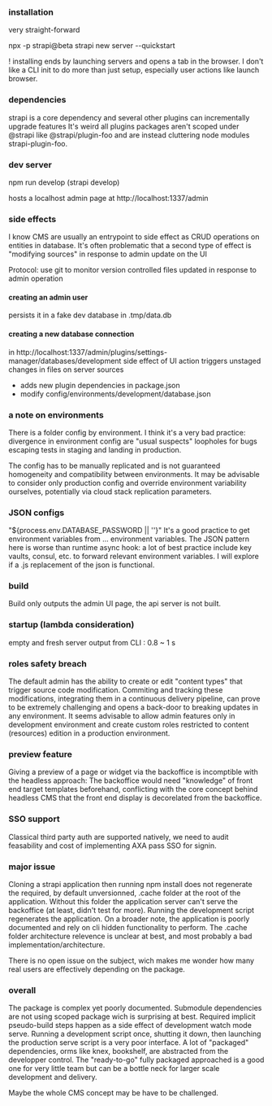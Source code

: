 ### installation

very straight-forward

npx -p strapi@beta strapi new server --quickstart

! installing ends by launching servers and opens a tab in the browser.
I don't like a CLI init to do more than just setup, especially user actions like launch browser.

### dependencies

strapi is a core dependency and several other plugins can incrementally upgrade features
It's weird all plugins packages aren't scoped under @strapi like @strapi/plugin-foo and are instead cluttering node modules strapi-plugin-foo.

### dev server

npm run develop (strapi develop)

hosts a localhost admin page at http://localhost:1337/admin

### side effects

I know CMS are usually an entrypoint to side effect as CRUD operations on entities in database.
It's often problematic that a second type of effect is "modifying sources" in response to admin update on the UI

Protocol:
use git to monitor version controlled files updated in response to admin operation

#### creating an admin user

persists it in a fake dev database in .tmp/data.db

#### creating a new database connection

in http://localhost:1337/admin/plugins/settings-manager/databases/development
side effect of UI action triggers unstaged changes in files on server sources

- adds new plugin dependencies in package.json
- modify config/environments/development/database.json

### a note on environments

There is a folder config by environment.
I think it's a very bad practice: divergence in environment config are "usual suspects" loopholes for bugs escaping tests in staging and landing in production.

The config has to be manually replicated and is not guaranteed homogeneity and compatibility between environments.
It may be advisable to consider only production config and override environment variability ourselves, potentially via cloud stack replication parameters.

### JSON configs

"\${process.env.DATABASE_PASSWORD || ''}"
It's a good practice to get environment variables from ... environment variables.
The JSON pattern here is worse than runtime async hook: a lot of best practice include key vaults, consul, etc. to forward relevant environment variables.
I will explore if a .js replacement of the json is functional.

### build

Build only outputs the admin UI page, the api server is not built.

### startup (lambda consideration)

empty and fresh server output from CLI : 0.8 ~ 1 s

### roles safety breach

The default admin has the ability to create or edit "content types" that trigger source code modification.
Commiting and tracking these modifications, integrating them in a continuous delivery pipeline, can prove to be extremely challenging and opens a back-door to breaking updates in any environment.
It seems advisable to allow admin features only in development environment and create custom roles restricted to content (resources) edition in a production environment.

### preview feature

Giving a preview of a page or widget via the backoffice is incomptible with the headless approach: The backoffice would need "knowledge" of front end target templates beforehand, conflicting with the core concept behind headless CMS that the front end display is decorelated from the backoffice.

### SSO support

Classical third party auth are supported natively, we need to audit feasability and cost of implementing AXA pass SSO for signin.

### major issue

Cloning a strapi application then running npm install does not regenerate the required, by default unversionned, .cache folder at the root of the application.
Without this folder the application server can't serve the backoffice (at least, didn't test for more).
Running the development script regenerates the application.
On a broader note, the application is poorly documented and rely on cli hidden functionality to perform. The .cache folder architecture relevence is unclear at best, and most probably a bad implementation/architecture.

There is no open issue on the subject, wich makes me wonder how many real users are effectively depending on the package.

### overall

The package is complex yet poorly documented. Submodule dependencies are not using scoped package wich is surprising at best.
Required implicit pseudo-build steps happen as a side effect of development watch mode serve. Running a development script once, shutting it down, then launching the production serve script is a very poor interface.
A lot of "packaged" dependencies, orms like knex, bookshelf, are abstracted from the developper control.
The "ready-to-go" fully packaged approached is a good one for very little team but can be a bottle neck for larger scale development and delivery.

Maybe the whole CMS concept may be have to be challenged.
